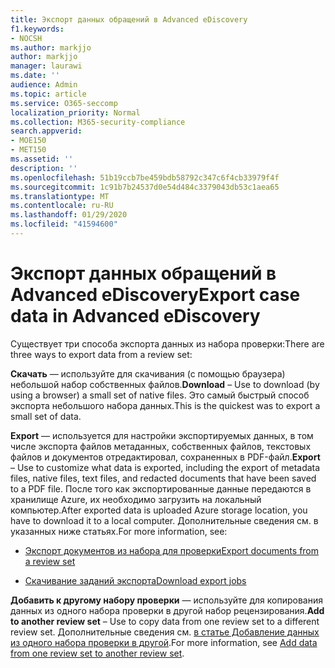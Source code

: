 ```yaml
---
title: Экспорт данных обращений в Advanced eDiscovery
f1.keywords:
- NOCSH
ms.author: markjjo
author: markjjo
manager: laurawi
ms.date: ''
audience: Admin
ms.topic: article
ms.service: O365-seccomp
localization_priority: Normal
ms.collection: M365-security-compliance
search.appverid:
- MOE150
- MET150
ms.assetid: ''
description: ''
ms.openlocfilehash: 51b19ccb7be459bdb58792c347c6f4cb33979f4f
ms.sourcegitcommit: 1c91b7b24537d0e54d484c3379043db53c1aea65
ms.translationtype: MT
ms.contentlocale: ru-RU
ms.lasthandoff: 01/29/2020
ms.locfileid: "41594600"
---
```

# <a name="export-case-data-in-advanced-ediscovery"></a><span data-ttu-id="19683-102">Экспорт данных обращений в Advanced eDiscovery</span><span class="sxs-lookup"><span data-stu-id="19683-102">Export case data in Advanced eDiscovery</span></span>

<span data-ttu-id="19683-103">Существует три способа экспорта данных из набора проверки:</span><span class="sxs-lookup"><span data-stu-id="19683-103">There are three ways to export data from a review set:</span></span>

<span data-ttu-id="19683-104">**Скачать** — используйте для скачивания (с помощью браузера) небольшой набор собственных файлов.</span><span class="sxs-lookup"><span data-stu-id="19683-104">**Download** – Use to download (by using a browser) a small set of native files.</span></span> <span data-ttu-id="19683-105">Это самый быстрый способ экспорта небольшого набора данных.</span><span class="sxs-lookup"><span data-stu-id="19683-105">This is the quickest was to export a small set of data.</span></span>

<span data-ttu-id="19683-106">**Export** — используется для настройки экспортируемых данных, в том числе экспорта файлов метаданных, собственных файлов, текстовых файлов и документов отредактировал, сохраненных в PDF-файл.</span><span class="sxs-lookup"><span data-stu-id="19683-106">**Export** – Use to customize what data is exported, including the export of metadata files, native files, text files, and redacted documents that have been saved to a PDF file.</span></span> <span data-ttu-id="19683-107">После того как экспортированные данные передаются в хранилище Azure, их необходимо загрузить на локальный компьютер.</span><span class="sxs-lookup"><span data-stu-id="19683-107">After exported data is uploaded Azure storage location, you have to download it to a local computer.</span></span> <span data-ttu-id="19683-108">Дополнительные сведения см. в указанных ниже статьях.</span><span class="sxs-lookup"><span data-stu-id="19683-108">For more information, see:</span></span> 

   - [<span data-ttu-id="19683-109">Экспорт документов из набора для проверки</span><span class="sxs-lookup"><span data-stu-id="19683-109">Export documents from a review set</span></span>](export-documents-from-review-set.md)

   - [<span data-ttu-id="19683-110">Скачивание заданий экспорта</span><span class="sxs-lookup"><span data-stu-id="19683-110">Download export jobs</span></span>](download-export-jobs.md)

<span data-ttu-id="19683-111">**Добавить к другому набору проверки** — используйте для копирования данных из одного набора проверки в другой набор рецензирования.</span><span class="sxs-lookup"><span data-stu-id="19683-111">**Add to another review set** – Use to copy data from one review set to a different review set.</span></span> <span data-ttu-id="19683-112">Дополнительные сведения см. [в статье Добавление данных из одного набора проверки в другой](add-data-to-review-set-from-another-review-set.md).</span><span class="sxs-lookup"><span data-stu-id="19683-112">For more information, see [Add data from one review set to another review set](add-data-to-review-set-from-another-review-set.md).</span></span> 
